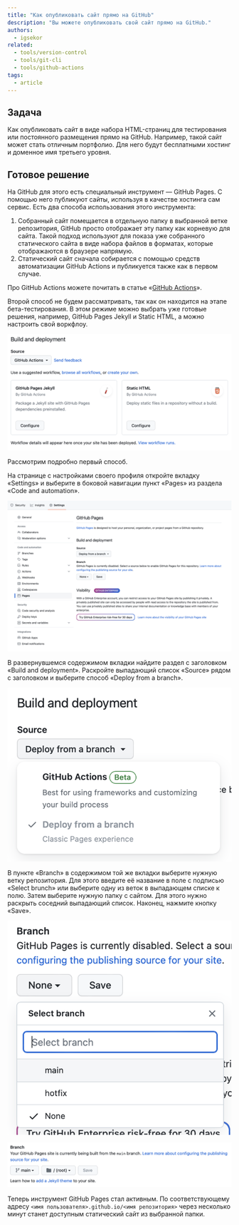 ```yaml
---
title: "Как опубликовать сайт прямо на GitHub"
description: "Вы можете опубликовать свой сайт прямо на GitHub."
authors:
  - igsekor
related:
  - tools/version-control
  - tools/git-cli
  - tools/github-actions
tags:
  - article
---
```


## Задача

Как опубликовать сайт в виде набора HTML-страниц для тестирования или постоянного размещения прямо на GitHub. Например, такой сайт может стать отличным портфолио. Для него будут бесплатными хостинг и доменное имя третьего уровня.

## Готовое решение

На GitHub для этого есть специальный инструмент — GitHub Pages. С помощью него публикуют сайты, используя в качестве хостинга сам сервис. Есть два способа использования этого инструмента:

1. Собранный сайт помещается в отдельную папку в выбранной ветке репозитория, GitHub просто отображает эту папку как корневую для сайта. Такой подход используют для показа уже собранного статического сайта в виде набора файлов в форматах, которые отображаются в браузере напрямую.
1. Статический сайт сначала собирается с помощью средств автоматизации GitHub Actions и публикуется также как в первом случае.

Про GitHub Actions можете почитать в статье «[GitHub Actions](/tools/github-actions/)».

Второй способ не будем рассматривать, так как он находится на этапе бета-тестирования. В этом режиме можно выбрать уже готовые решения, например, GitHub Pages Jekyll и Static HTML, а можно настроить свой воркфлоу.

![Работа GitHub Pages с помощью GitHub Actions.](images/github-pages-actions-setup.png)

Рассмотрим подробно первый способ.

На странице с настройками своего профиля откройте вкладку «Settings» и выберите в боковой навигации пункт «Pages» из раздела «Code and automation».

![Настройки профиля и опция GitHub Pages.](images/github-pages-branch-setup.png)

В развернувшемся содержимом вкладки найдите раздел с заголовком «Build and deployment». Раскройте выпадающий список «Source» рядом с заголовком и выберите способ «Deploy from a branch».

![Выбор способа работы GitHub Pages.](images/deploy-from-branch.png)

В пункте «Branch» в содержимом той же вкладки выберите нужную ветку репозитория. Для этого введите её название в поле с подписью «Select brunch» или выберите одну из веток в выпадающем списке к полю. Затем выберите нужную папку с сайтом. Для этого нужно раскрыть соседний выпадающий список. Наконец, нажмите кнопку «Save».

![Выбор ветки для публикации сайта.](images/choose-the-branch.png)

![Выбор папки для публикации.](images/chosse-folder-from-branch.png)

Теперь инструмент GitHub Pages стал активным. По соответствующему адресу `<имя пользователя>.github.io/<имя репозитория>` через несколько минут станет доступным статический сайт из выбранной папки.
